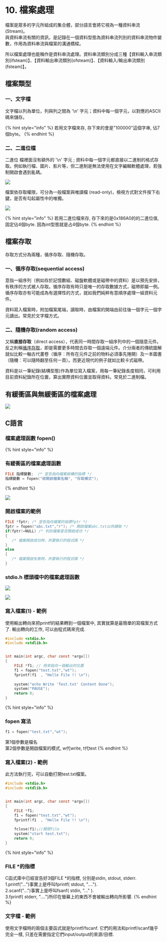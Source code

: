 # 10. 檔案處理

檔案是眾多的字元所組成的集合體，部分語言會將它視為一種資料串流\(Stream\)。  
與資料串流有關的資訊，是記錄在一個資料型態為資料串流列別的資料串流物件變數，作用為資料串流與檔案的溝通橋樑。

所以檔案處理也能稱作是資料串流處理。資料串流類別分成三種【資料輸入串流類別\(ifsteam\)】、【資料輸出串流類別\(ofsteam\)】、【資料輸入/輸出串流類別\(fsteam\)】。

## 檔案類型

### 一、文字檔

文字檔以列為單位，列與列之間為 '\n' 字元；資料中每一個字元，以對應的ASCII碼來儲存。

{% hint style="info" %}
若用文字檔來存, 存下來的會是"100000"這個字串, 佔7個byte。
{% endhint %}

### 二、二進位檔

二進位 檔裡面沒有額外的 '\n' 字元 ; 資料中每一個字元都直接以二進制的格式存取。例如執行檔、圖片、影片等，但二進制是無法使用在文字編輯軟體處理，若強制開啟會遇到亂碼。

![](.gitbook/assets/image%20%2844%29.png)

檔案依存取權限，可分為一般檔案與唯讀檔 \(read-only\)，檢視方式對文件按下右鍵，是否有勾起屬性中的唯獨。

![](.gitbook/assets/image%20%2843%29.png)

{% hint style="info" %}
若用二進位檔來存, 存下來的是0x186A0的的二進位值, 固定佔4個byte. 因為int型態就是占4個byte.
{% endhint %}

## 檔案存取

存取方式分為兩種，循序存取、隨機存取。

### 一、循序存取\(sequential access\)

意指一組序列（例如存於記憶數組、磁盤軟體或是磁帶中的資料）是以預先安排，有秩序的方式被人存取。循序存取有時只是唯一的存取數據方式，磁帶即屬一例。循序存取亦有可能成為有選擇性的方式，就如我們純粹有意順序處理一組資料元件。

資料寫入檔案時，附加檔案尾端，讀取時，由檔案的開端由前往後一個字元一個字元讀出。常見於文字檔方式。

### 二、隨機存取\(random access\)

 又稱**直接存取**（direct access），代表同一時間存取一組序列中的一個隨意元件。反之則稱[循序存取](https://zh.wikipedia.org/wiki/%E5%BE%AA%E5%BA%8F%E5%AD%98%E5%8F%96)，即是需要更多時間去存取一個遠端元件。介分兩者的傳統圖解就似比較一軸古代畫卷（循序︰所有在元件之前的物料必須事先捲開）及一本圖書（隨機︰可以隨時翻至任何一頁）。而更近現代的例子就如比較卡式磁帶。

資料是以一筆紀錄\(結構型態\)作為單位寫入檔案，用每一筆紀錄長度相同，可利用目前資料紀錄所在位置，算出實際資料位置並取得資料。常見於二進制檔。

## 有緩衝區與無緩衝區的檔案處理

![](.gitbook/assets/image%20%2842%29.png)

## C語言

### 檔案處理函數 fopen\(\)

{% hint style="info" %}
### 有緩衝區的檔案處理函數 

```c
FILE 指標變數;  /* 宣告指向檔案結構的指標 */ 
指標變數 = fopen("欲開啟檔案名稱", "存取模式");
```
{% endhint %}

![](.gitbook/assets/image%20%2841%29.png)

### 開啟檔案的範例

```c
FILE *fptr; /* 宣告指向檔案的指標fptr */
fptr = fopen("abc.txt","r"); /* 開啟檔案abc.txt以供讀取 */
if(fptr!=NULL) /* 判別檔案是否開啟成功 */
{
   /* 檔案開啟成功時，所要執行的程式碼 */
}
else
{
   /* 檔案開啟失敗時，所要執行的程式碼 */
}
```

### stdio.h 標頭檔中的檔案處理函數

![](.gitbook/assets/image%20%2845%29.png)

![](.gitbook/assets/image%20%2846%29.png)

### 寫入檔案\(1\) - 範例

使用輸出轉向來把printf的結果轉到一個檔案中, 其實就算是最簡單的寫檔案方式了. 輸出轉向的工作, 可以由程式碼來完成.

```c
#include <stdio.h>
#include <stdlib.h>


int main(int argc, char const *argv[])
{
    FILE *f1; // 用來指向一個輸出的位置
    f1 = fopen("test.txt","wt");
    fprintf(f1  , "Helle File !! \n");
    
    system("echo Write 'Test.txt' Content Done");
    system("PAUSE");
    return 0;
}

```

{% hint style="info" %}
### fopen 寫法

```c
f1 = fopen("test.txt","wt");
```

第1個參數是檔名  
第2個參數是開啟檔案的模式, w代write, t代text
{% endhint %}

### 寫入檔案\(2\) - 範例

此方法執行完，可以自動打開test.txt檔案。

```c
#include <stdio.h>
#include <stdlib.h>


int main(int argc, char const *argv[])
{
    FILE *f1;
    f1 = fopen("test.txt","wt");
    fprintf(f1  , "Helle File !! \n");
    
    fclose(f1);//關閉file
    system("start test.txt");
    return 0;
}

```

{% hint style="info" %}
### FILE \*的指標

C函式庫中已經宣告好3個FILE \*的指標, 分別是stdin, stdout, stderr.   
1.printf\("..."\)事實上是呼叫fprintf\( stdout, "...."\).  
2.scanf\("..."\)事實上是呼叫fsanf\( stdin, "..." \).   
3.fprintf\( stderr, "...."\)所印在螢幕上的東西不會被輸出轉向所影響.
{% endhint %}

### 文字檔 - 範例

使用文字檔時的兩個主要函式就是fprintf/fscanf. 它們的用法和printf/scanf幾乎完全一樣, 只差在需要指定它們input/output的來源/目標.


